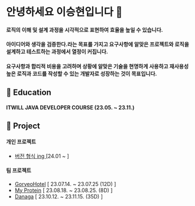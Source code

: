 # 안녕하세요 이승현입니다 👋

####  로직의 이해 및 설계 과정을 시각적으로 표현하여 효율을 높일 수 있습니다.  
####  아이디어와 생각을 검증한다.라는 목표를 가지고 요구사항에 알맞은 프로젝트와 로직을 설계하고 테스트하는 과정에서 열정이 커집니다.  
####  요구사항과 합리적 비용을 고려하며 상황에 알맞은 기술을 현명하게 사용하고  재사용성 높은 로직과 코드를 작성할 수 있는 개발자로 성장하는 것이 목표입니다.
  
## 🏫 Education
####  ITWILL JAVA DEVELOPER COURSE (23.05. ~ 23.11.)


## 💾 Project
####  개인 프로젝트
  - [버전 형식 ing ](https://github.com/lsh96900410/studyProject) [24.01 ~ ]
####  팀 프로젝트
 - [GoryeoHotel](https://github.com/lsh96900410/TeamProject)  [ 23.07.14. ~ 23.07.25 (12D) ]
 - [My Protein](https://github.com/lsh96900410/TeamProject)      [ 23.08.18. ~ 23.08.25. (8D) ]
 - [Danaga](https://github.com/Roco-LEE/IWILL_TEAM_PROJECT/tree/master/03.Avengers)     [ 23.10.12. ~ 23.11.15. (35D) ]

